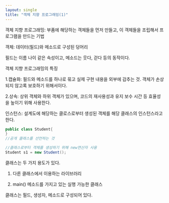 ```yaml
---
layout: single
title: "객체 지향 프로그래밍(1)"
---
```


객체 지향 프로그래밍: 부품에 해당하는 객체들을 먼저 만들고, 이 객체들을 조립해서 프로그램을 만드는 기법

객체: 데이터(필드)와 메소드로 구성된 덩어리

필드는 이름 나이 같은 속성이고, 메소드는 웃다, 걷다 등의 동작이다.

객체 지향 프로그래밍의 특징

1.캡슐화: 필드와 메소드를 하나로 묶고 실제 구현 내용을 외부에 감추는 것. 객체가 손상되지 않고록 보호하기 위해서이다. 

2.상속: 상위 객체와 하위 객체가 있으며, 코드의 재사용성과 유지 보수 시간 등 효율성을 높이기 위해 사용한다.

인스턴스: 설계도에 해당하는 클로스로부터 생성된 객체를 해당 클래스의 인스턴스라고 한다.

```java
public class Student{
}
//공개 클래스를 선언하는 것

//클래스로부터 객체를 생성하기 위해 new연산자 사용
Student s1 = new Student();
```

클래스는 두 가지 용도가 있다. 

1. 다른 클래스에서 이용하는 라이브러리

2. main() 메소드를 가지고 있는 실행 가능한 클래스

클래스는 필드, 생성자, 메소드로 구성되어 있다.
